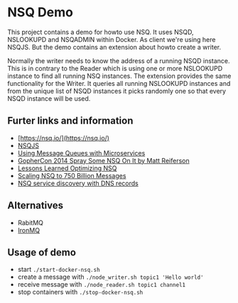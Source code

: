 # NSQ Demo

This project contains a demo for howto use NSQ. It uses NSQD, NSLOOKUPD and NSQADMIN within Docker.
As client we're using here NSQJS. But the demo contains an extension about howto create a writer.

Normally the writer needs to know the address of a running NSQD instance. This is in contrary to the
Reader which is using one or more NSLOOKUPD instance to find all running NSQ instances.
The extension provides the same functionality for the Writer. It queries all running NSLOOKUPD
instances and from the unique list of NSQD instances it picks randomly one so that every NSQD
instance will be used.

## Furter links and information

- [https://nsq.io/](https://nsq.io/)
- [NSQJS](https://github.com/dudleycarr/nsqjs)
- [Using Message Queues with Microservices](https://xavierchow.github.io/2016/08/06/mq-with-microservice/)
- [GopherCon 2014 Spray Some NSQ On It by Matt Reiferson](https://www.youtube.com/watch?time_continue=930&v=CL_SUzXIUuI)
- [Lessons Learned Optimizing NSQ](https://speakerdeck.com/snakes/lessons-learned-optimizing-nsq)
- [Scaling NSQ to 750 Billion Messages](https://segment.com/blog/scaling-nsq/)
- [NSQ service discovery with DNS records](https://medium.com/@harlow/nsq-service-discovery-with-dns-records-de9d759db150)

## Alternatives

- RabitMQ
- [IronMQ](https://www.iron.io//mq)

## Usage of demo

- start `./start-docker-nsq.sh`
- create a message with `./node_writer.sh topic1 'Hello world'`
- receive message with `./node_reader.sh topic1 channel1`
- stop containers with `./stop-docker-nsq.sh`
